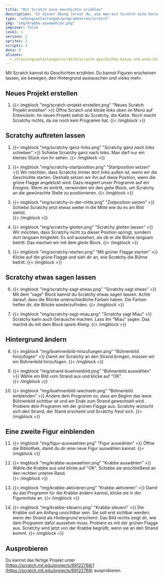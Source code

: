 ```yaml
---
title: "Mit Scratch eine Geschichte erzählen"
description: "In dieser Übung lernst du, wie man mit Scratch eine kurze Geschichte erzählen kann."
type: "uebungsanleitungen/programmieren/scratch"
img: "img/krabbe-auswaehlen.png"
imgcover: false
level: 1
version: 2
sprites: 2
scripts: 3
data: 0
aliases:
  - /trainingsanleitungen/scratch/scratch-geschichte-katze-und-ente.html
---
```


Mit Scratch kannst du Geschichten erzählen. Du kannst Figuren erscheinen lassen, sie bewegen, den Hintergrund austauschen und vieles mehr.

## Neues Projekt erstellen

1. {{< imgblock "img/scratch-projekt-erstellen.png" "Neues Scratch Projekt erstellen" >}}
Öffne Scratch und klicke links oben im Menü auf *Entwickeln*. Im neuen Projekt siehst du Scratchy, die Katze. Noch macht Scratchy nichts, da sie noch kein Programm hat.
{{< /imgblock >}}

## Scratchy auftreten lassen

1. {{< imgblock "img/scratchy-ganz-links.png" "Scratchy ganz nach links schieben" >}}
Schiebe Scratchy ganz nach links. Man darf nur ein kleines Stück von ihr sehen.
{{< /imgblock >}}

2. {{< imgblock "img/scratchy-startposition.png" "Startposition setzen" >}}
Wir möchten, dass Scratchy immer dort links außen ist, wenn wir die Geschichte starten. Deshalb setzen wir ihn auf diese Position, wenn die grüne Flagge angeklickt wird. Dazu reagiert unser Programm auf ein *Ereignis*. Wenn es eintritt, verwenden wir den *gehe* Block, um Scratchy an die gewünschte Stelle zu positionieren.
{{< /imgblock >}}

3. {{< imgblock "img/scratchy-in-der-mitte.png" "Zielposition setzen" >}}
Schiebe Scratchy jetzt etwas weiter in die Mitte wie du es am Bild siehst.<br/>
{{< /imgblock >}}

4. {{< imgblock "img/scratchy-gleiten.png" "Scratchy gleiten lassen" >}}
Wir möchten, dass Scratchy nicht zu dieser Position springt, sondern dort langsam hingleitet. Es soll aussehen, als ob er die Bühne langsam betritt. Das machen wir mit dem *gleite* Block.
{{< /imgblock >}}

5. {{< imgblock "img/scratchy-starten.png" "Mit grüner Flagge starten" >}}
Klicke auf die grüne Flagge und sieh dir an, wie Scratchy die Bühne betritt.
{{< /imgblock >}}

## Scratchy etwas sagen lassen

6. {{< imgblock "img/scratchy-sagt-etwas.png" "Scratchy sagt etwas" >}}
Mit dem "sage" Block kannst du Scratchy etwas sagen lassen. Achte darauf, dass die Blöcke unterschiedliche Farben haben. Die Farben helfen dir, die Blöcke wiederzufinden.
{{< /imgblock >}}

7. {{< imgblock "img/scratchy-sagt-miau.png" "Scratchy sagt Miau" >}}
Scratchy kann auch Geräusche machen. Lass ihn "Miau" sagen. Das machst du mit dem Block *spiele Klang*.
{{< /imgblock >}}

## Hintergrund ändern

8. {{< imgblock "img/buehnenbild-hinzufuegen.png" "Bühnenbild hinzufügen" >}}
Damit wir Scratchy an den Strand bringen, müssen wir ein Bühnenbild hinzufügen.
{{< /imgblock >}}

9. {{< imgblock "img/strand-buehnenbild.png" "Bühnenbild auswählen" >}}
Wähle ein Bild vom Strand aus und klicke auf "OK".<br/>
{{< /imgblock >}}

10. {{< imgblock "img/buehnenbild-wechseln.png" "Bühnenbild einblenden" >}}
Ändere dein Programm so, dass am Beginn das leere Bühnenbild sichtbar ist und am Ende zum Strand gewechselt wird. Probiere dein Programm mit der grünen Flagge aus. Scratchy wünscht sich den Strand, der Stand erscheint und Scratchy freut sich.
{{< /imgblock >}}

## Eine zweite Figur einblenden

11. {{< imgblock "img/figur-auswaehlen.png" "Figur auswählen" >}}
Öffne die Bibliothek, damit du dir eine neue Figur auswählen kannst.
{{< /imgblock >}}

12. {{< imgblock "img/krabbe-auswaehlen.png" "Krabbe auswählen" >}}
Wähle die Krabbe aus und klicke auf "OK". Schiebe sie anschließend an den rechten unteren Rand.<br/>
{{< /imgblock >}}

13. {{< imgblock "img/krabbe-aktivieren.png" "Krabbe aktivieren" >}}
Damit du das Programm für die Krabbe ändern kannst, klicke sie in der Figurenliste an.
{{< /imgblock >}}

14. {{< imgblock "img/krabbe-steuern.png" "Krabbe steuern" >}}
Die Krabbe soll am Anfang unsichtbar sein. Sie soll erst sichtbar werden, wenn der Strand als Hintergrund erscheint. Das Bild rechts zeigt dir, wie dein Programm dafür aussehen muss. Probiere es mit der grünen Flagge aus. Scratchy wird jetzt von der Krabbe begrüßt, wenn sie an den Strand kommt.
{{< /imgblock >}}

## Ausprobieren

Du kannst das fertige Projekt unter [https://scratch.mit.edu/projects/69122768/](https://scratch.mit.edu/projects/69122768) ausprobieren.